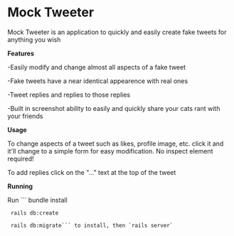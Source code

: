# Mock Tweeter

Mock Tweeter is an application to quickly and easily create fake tweets for anything you wish

**Features**

-Easily modify and change almost all aspects of a fake tweet

-Fake tweets have a near identical appearence with real ones

-Tweet replies and replies to those replies

-Built in screenshot ability to easily and quickly share your cats rant with your friends

**Usage**

To change aspects of a tweet such as likes, profile image, etc. click it and it'll change to a simple form for easy modification. No inspect element required!

To add replies click on the "..." text at the top of the tweet

**Running**

Run ```
     bundle install

     rails db:create

     rails db:migrate``` to install, then `rails server`

